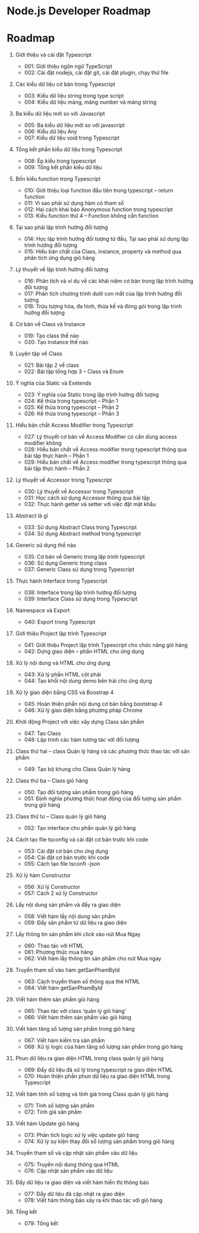 # Node.js Developer Roadmap

# Roadmap

1. Giới thiệu và cài đặt Typescript

	- 001: Giới thiệu ngôn ngữ TypeScript
	- 002: Cài đặt nodejs, cài đặt git, cài đặt plugin, chạy thử file

2. Các kiểu dữ liệu cơ bản trong Typescript

	- 003: Kiểu dữ liệu string trong type script
	- 004: Kiểu dữ liệu mảng, mảng number và mảng string

3. Ba kiểu dữ liệu mới so với Javascript

	- 005: Ba kiểu dữ liệu mới so với javascript
	- 006: Kiểu dữ liệu Any
	- 007: Kiểu dữ liệu void trong Typescript

4. Tổng kết phần kiểu dữ liệu trong Typescript

	- 008: Ép kiểu trong typescript
	- 009: Tổng kết phần kiểu dữ liệu

5. Bốn kiểu function trong Typescript

	- 010: Giới thiệu loại function đầu tiên trong typescript – return function
	- 011: Vì sao phải sử dụng hàm có tham số
	- 012: Hai cách khai báo Anonymous function trong typescript
	- 013: Kiểu function thứ 4 – Function không cần function

6. Tại sao phải lập trình hướng đối tượng

	- 014: Học lập trình hướng đối tượng từ đầu, Tại sao phải sử dụng lập trình hướng đối tượng
	- 015: Hiểu bản chất của Class, instance, property và method qua phân tích ứng dụng giỏ hàng

7. Lý thuyết về lập trình hướng đối tượng

	- 016: Phân tích và ví dụ về các khái niệm cơ bản trong lập trình hướng đối tượng
	- 017: Phân tích chương trình dưới con mắt của lập trình hướng đối tượng
	- 018: Trừu tượng hóa, đa hình, thừa kế và đóng gói trong lập trình hướng đối tượng

8. Cơ bản về Class và Instance

	- 019: Tạo class thế nào
	- 020: Tạo instance thế nào

9. Luyện tập về Class

	- 021: Bài tập 2 về class
	- 022: Bài tập tổng hợp 3 – Class và Enum

10. Ý nghĩa của Static và Exetends

	- 023: Ý nghĩa của Static trong lập trình hướng đối tượng
	- 024: Kế thừa trong typescript – Phần 1
	- 025: Kế thừa trong typescript – Phần 2
	- 026: Kế thừa trong typescript – Phần 3

11. Hiểu bản chất Access Modifier trong Typescript

	- 027: Lý thuyết cơ bản về Access Modifier có cần dùng access modifier không
	- 028: Hiểu bản chất về Access modifier trong typescript thông qua bài tập thực hành – Phần 1
	- 029: Hiểu bản chất về Access modifier trong typescript thông qua bài tập thực hành – Phần 2

12. Lý thuyết về Accessor trong Typescript

	- 030: Lý thuyết về Accessor trong Typescript
	- 031: Học cách sử dụng Accessor thông qua bài tập
	- 032: Thực hành getter và setter với việc đặt mật khẩu

13. Abstract là gì

	- 033: Sử dụng Abstract Class trong Typescript
	- 034: Sử dụng Abstract method trong typescript

14. Generic sử dụng thế nào

	- 035: Cơ bản về Generic trong lập trình typescript
	- 036: Sử dụng Generic trong class
	- 037: Generic Class sử dụng trong Typescript

15. Thực hành Interface trong Typescript

	- 038: Interface trong lập trình hướng đối tượng
	- 039: Interface Class sử dụng trong Typescript

16. Namespace và Export

	- 040: Export trong Typescript

17. Giới thiệu Project lập trình Typescript

	- 041: Giới thiệu Project lập trình Typescript cho chức năng giỏ hàng
	- 042: Dựng giao diện – phần HTML cho ứng dụng

18. Xử lý nội dung và HTML cho ứng dụng

	- 043: Xử lý phần HTML cột phải
	- 044: Tạo khối nội dung demo bên trái cho ứng dụng

19. Xử lý giao diện bằng CSS và Boostrap 4

	- 045: Hoàn thiện phần nội dung cơ bản bằng bootstrap 4
	- 046: Xử lý giao diện bằng phương pháp Chrome

20. Khởi động Project với việc xây dựng Class sản phẩm

	- 047: Tạo Class
	- 048: Lập trình các hàm tương tác với đối tượng

21. Class thứ hai – class Quản lý hàng và các phương thức thao tác với sản phẩm

	- 049: Tạo bộ khung cho Class Quản lý hàng

22. Class thứ ba – Class giỏ hàng

	- 050: Tạo đối tượng sản phẩm trong giỏ hàng
	- 051: Định nghĩa phương thức hoạt động của đối tượng sản phẩm trong giỏ hàng

23. Class thứ tư – Class quản lý giỏ hàng

	- 052: Tạo interface cho phần quản lý giỏ hàng

24. Cách tạo file tsconfig và cài đặt cơ bản trước khi code

	- 053: Cài đặt cơ bản cho ứng dụng
	- 054: Cài đặt cơ bản trước khi code
	- 055: Cách tạo file tsconfi	-json

25. Xử lý hàm Constructor

	- 056: Xử lý Constructor
	- 057: Cách 2 xử lý Constructor

26. Lấy nội dung sản phẩm và đẩy ra giao diện

	- 058: Viết hàm lấy nội dung sản phẩm
	- 059: Đẩy sản phẩm từ dữ liệu ra giao diện

27. Lấy thông tin sản phẩm khi click vào nút Mua Ngay

	- 060: Thao tác với HTML
	- 061: Phương thức mua hàng
	- 062: Viết hàm lấy thông tin sản phẩm cho nút Mua ngay

28. Truyền tham số vào hàm getSanPhamById

	- 063: Cách truyền tham số thông qua thẻ HTML
	- 064: Viết hàm getSanPhamById

29. Viết hàm thêm sản phẩm giỏ hàng

	- 065: Thao tác với class ‘quản lý giỏ hàng’
	- 066: Viết hàm thêm sản phẩm vào giỏ hàng

30. Viết hàm tăng số lượng sản phẩm trong giỏ hàng

	- 067: Viết hàm kiểm tra sản phẩm
	- 068: Xử lý logic của hàm tăng số lượng sản phẩm trong giỏ hàng

31. Phun dữ liệu ra giao diện HTML trong class quản lý giỏ hàng

	- 069: Đẩy dữ liệu đã xử lý trong typescript ra giao diện HTML
	- 070: Hoàn thiện phần phun dữ liệu ra giao diện HTML trong Typescript

32. Viết hàm tính số lượng và tính giá trong Class quản lý giỏ hàng

	- 071: Tính số lượng sản phẩm
	- 072: Tính giá sản phẩm

33. Viết hàm Update giỏ hàng

	- 073: Phân tích logic xử lý việc update giỏ hàng
	- 074: Xử lý sự kiện thay đổi số lượng sản phẩm trong giỏ hàng

34. Truyền tham số và cập nhật sản phẩm vào dữ liệu

	- 075: Truyền nội dung thông qua HTML
	- 076: Cập nhật sản phẩm vào dữ liệu

35. Đẩy dữ liệu ra giao diện và viết hàm hiển thị thông báo

	- 077: Đẩy dữ liệu đã cập nhật ra giao diện
	- 078: Viết hàm thông báo xảy ra khi thao tác với giỏ hàng

36. Tổng kết

	- 079: Tổng kết
